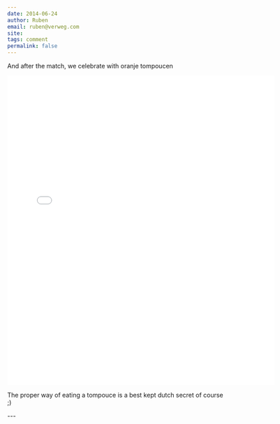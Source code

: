 ```yaml
---
date: 2014-06-24
author: Ruben
email: ruben@verweg.com
site: 
tags: comment
permalink: false
---
```


<p>And after the match, we celebrate with oranje tompoucen</p>
<iframe src="//instagram.com/p/pmIs5OjYih/embed/" width="612" height="710" frameborder="0" scrolling="no" allowtransparency="true"></iframe>
<p>The proper way of eating a tompouce is a best kept dutch secret of course ;)</p>
---